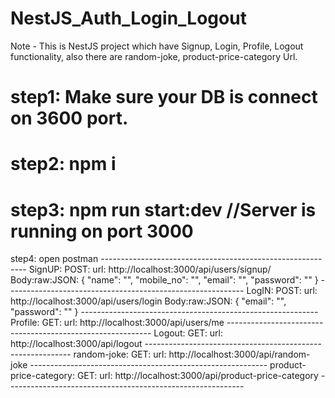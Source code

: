 # NestJS_Auth_Login_Logout

Note - This is NestJS project which have Signup, Login, Profile, Logout functionality, 
also there are random-joke, product-price-category Url.


step1: Make sure your DB is connect on 3600 port.
================================================================
step2: npm i
================================================================
step3: npm run start:dev       //Server is running on port 3000
================================================================
step4: open postman
    -----------------------------------------------------------
    SignUP:
        POST:
            url: http://localhost:3000/api/users/signup/
            Body:raw:JSON: {
                                "name": "",
                                "mobile_no": "",
                                "email": "",
                                "password": ""
                            }
    -----------------------------------------------------------
    LogIN:
        POST:
            url: http://localhost:3000/api/users/login
            Body:raw:JSON: {
                                "email": "",
                                "password": ""
                            }
    -----------------------------------------------------------
    Profile:
        GET:
            url: http://localhost:3000/api/users/me
    -----------------------------------------------------------
    Logout:
        GET:
            url: http://localhost:3000/api/logout
    -----------------------------------------------------------
    random-joke:
        GET:
            url: http://localhost:3000/api/random-joke
    -----------------------------------------------------------
    product-price-category:
        GET:
            url: http://localhost:3000/api/product-price-category
    -----------------------------------------------------------



